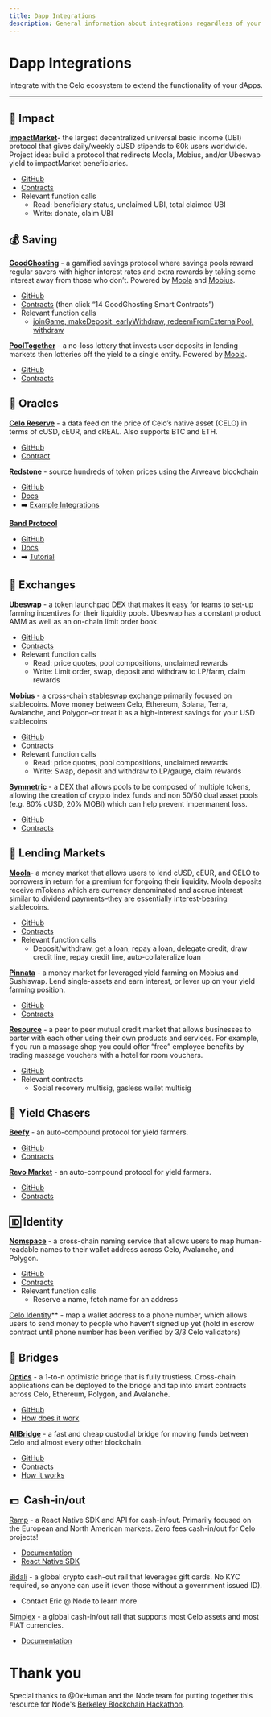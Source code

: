 ```yaml
---
title: Dapp Integrations
description: General information about integrations regardless of your service or use case.
---
```


# Dapp Integrations

Integrate with the Celo ecosystem to extend the functionality of your dApps.

---

## **🌱 Impact**

**[impactMarket](http://impactmarket.com)**- the largest decentralized universal basic income (UBI) protocol that gives daily/weekly cUSD stipends to 60k users worldwide. Project idea: build a protocol that redirects Moola, Mobius, and/or Ubeswap yield to impactMarket beneficiaries.

- [GitHub](https://github.com/impactMarket)
- [Contracts](https://github.com/impactMarket/impact-market-smart-contracts/tree/main/contracts)
- Relevant function calls
  - Read: beneficiary status, unclaimed UBI, total claimed UBI
  - Write: donate, claim UBI

## **💰 Saving**

**[GoodGhosting](https://goodghosting.com/#/)** - a gamified savings protocol where savings pools reward regular savers with higher interest rates and extra rewards by taking some interest away from those who don’t. Powered by [Moola](moola.market) and [Mobius](mobius.money).

- [GitHub](https://github.com/Good-Ghosting/goodghosting-protocol-v0)
- [Contracts](https://dappradar.com/celo/defi/goodghosting) (then click “14 GoodGhosting Smart Contracts”)
- Relevant function calls
  - [joinGame, makeDeposit, earlyWithdraw, redeemFromExternalPool, withdraw](https://docs.goodghosting.com/docs/game-mechanics-and-technical)

**[PoolTogether](https://pooltogether.com/)** - a no-loss lottery that invests user deposits in lending markets then lotteries off the yield to a single entity. Powered by [Moola](moola.market).

- [GitHub](https://github.com/pooltogether)
- [Contracts](https://v3.docs.pooltogether.com/)

## **📡 Oracles**

**[Celo Reserve](https://docs.celo.org/celo-codebase/protocol/stability/oracles)** - a data feed on the price of Celo’s native asset (CELO) in terms of cUSD, cEUR, and cREAL. Also supports BTC and ETH.

- [GitHub](https://github.com/celo-org/celo-oracle)
- [Contract](https://github.com/celo-org/celo-monorepo/blob/master/packages/protocol/contracts/stability/SortedOracles.sol)

**[Redstone](http://app.redstone.finance.)** - source hundreds of token prices using the Arweave blockchain

- [GitHub](https://github.com/redstone-finance)
- [Docs](https://github.com/redstone-finance/redstone-node/blob/main/docs/COMPILED_ORACLE_DOCS.md)
- ➡️ [Example Integrations](https://github.com/redstone-finance/redstone-evm-connector-examples)

**[Band Protocol](https://bandprotocol.com/)**

- [GitHub](https://github.com/bandprotocol)
- [Docs](https://docs.bandchain.org/)
- ➡️ [Tutorial](https://docs.celo.org/celo-codebase/protocol/oracles/band-protocol-how-to)

## **💱 Exchanges**

**[Ubeswap](ubeswap.org)** - a token launchpad DEX that makes it easy for teams to set-up farming incentives for their liquidity pools. Ubeswap has a constant product AMM as well as an on-chain limit order book.

- [GitHub](https://github.com/Ubeswap)
- [Contracts](https://docs.ubeswap.org/code-and-contracts/overview)
- Relevant function calls
  - Read: price quotes, pool compositions, unclaimed rewards
  - Write: Limit order, swap, deposit and withdraw to LP/farm, claim rewards

**[Mobius](mobius.money)** - a cross-chain stableswap exchange primarily focused on stablecoins. Move money between Celo, Ethereum, Solana, Terra, Avalanche, and Polygon–or treat it as a high-interest savings for your USD stablecoins

- [GitHub](https://github.com/mobiusAMM)
- [Contracts](https://opencelo.gitbook.io/mobius/)
- Relevant function calls
  - Read: price quotes, pool compositions, unclaimed rewards
  - Write: Swap, deposit and withdraw to LP/gauge, claim rewards

**[Symmetric](symmetric.finance)** - a DEX that allows pools to be composed of multiple tokens, allowing the creation of crypto index funds and non 50/50 dual asset pools (e.g. 80% cUSD, 20% MOBI) which can help prevent impermanent loss.

- [GitHub](https://github.com/centfinance)
- [Contracts](https://docs.google.com/spreadsheets/d/12HS-AMMYqvqqxb9qL9LJsG2X9EQkR3gxH5J0GB3DM0I/edit#gid=324163664)

## **🏦 Lending Markets**

**[Moola](moola.market)**- a money market that allows users to lend cUSD, cEUR, and CELO to borrowers in return for a premium for forgoing their liquidity. Moola deposits receive mTokens which are currency denominated and accrue interest similar to dividend payments–they are essentially interest-bearing stablecoins.

- [GitHub](https://github.com/moolamarket)
- [Contracts](https://drive.google.com/file/d/1xGQl625ytbGB8Rt65xK5dnC1wUtfWPJ6/view?usp=sharing)
- Relevant function calls
  - Deposit/withdraw, get a loan, repay a loan, delegate credit, draw credit line, repay credit line, auto-collateralize loan

**[Pinnata](dahlia.finance)** - a money market for leveraged yield farming on Mobius and Sushiswap. Lend single-assets and earn interest, or lever up on your yield farming position.

- [GitHub](https://github.com/Pinnata/pinnata-contracts-celo)
- [Contracts](https://github.com/Pinnata/pinnata-contracts-celo/tree/master/contracts)

**[Resource](resourcenetwork.co)** - a peer to peer mutual credit market that allows businesses to barter with each other using their own products and services. For example, if you run a massage shop you could offer “free” employee benefits by trading massage vouchers with a hotel for room vouchers.

- [GitHub](https://github.com/ReSource-Network/)
- Relevant contracts
  - Social recovery multisig, gasless wallet multisig

## **🤑 Yield Chasers**

**[Beefy](https://beefy.finance/)** - an auto-compound protocol for yield farmers.

- [GitHub](https://github.com/beefyfinance)
- [Contracts](https://docs.beefy.com/additional-resources/code-repositories)

**[Revo Market](https://revo.market/#/)** - an auto-compound protocol for yield farmers.

- [GitHub](https://github.com/revo-market)
- [Contracts](https://docs.revo.market/dyor/contracts)

## **🆔 Identity**

**[Nomspace](nom.space)** - a cross-chain naming service that allows users to map human-readable names to their wallet address across Celo, Avalanche, and Polygon.

- [GitHub](https://github.com/Nomspace)
- [Contracts](https://github.com/nomspace/xnom-contracts)
- Relevant function calls
  - Reserve a name, fetch name for an address

[Celo Identity](https://docs.celo.org/celo-codebase/protocol/identity)\*\* - map a wallet address to a phone number, which allows users to send money to people who haven’t signed up yet (hold in escrow contract until phone number has been verified by 3/3 Celo validators)

## **🌉 Bridges**

**[Optics](optics.xyz)** - a 1-to-n optimistic bridge that is fully trustless. Cross-chain applications can be deployed to the bridge and tap into smart contracts across Celo, Ethereum, Polygon, and Avalanche.

- [GitHub](https://github.com/celo-org/optics-monorepo)
- [How does it work](https://docs.celo.org/celo-codebase/protocol/optics)

**[AllBridge](allbridge.io)** - a fast and cheap custodial bridge for moving funds between Celo and almost every other blockchain.

- [GitHub](https://github.com/allbridge-io)
- [Contracts](https://docs.allbridge.io/allbridge-overview/bridge-contracts)
- [How it works](https://docs.allbridge.io/allbridge-overview/under-the-hood-of-allbridge)

## 💵  Cash-in/out

[Ramp](https://ramp.network/) - a React Native SDK and API for cash-in/out. Primarily focused on the European and North American markets. Zero fees cash-in/out for Celo projects!

- [Documentation](https://docs.ramp.network/)
- [React Native SDK](https://docs.ramp.network/mobile/react-native-sdk/)

[Bidali](https://www.bidali.com/) - a global crypto cash-out rail that leverages gift cards. No KYC required, so anyone can use it (even those without a government issued ID).

- Contact Eric @ Node to learn more

[Simplex](https://www.simplex.com/) - a global cash-in/out rail that supports most Celo assets and most FIAT currencies.

- [Documentation](https://integrations.simplex.com/wallet-api-integration)

# Thank you

Special thanks to @0xHuman and the Node team for putting together this resource for Node's [Berkeley Blockchain Hackathon](https://thenode.fi/hackathon).

